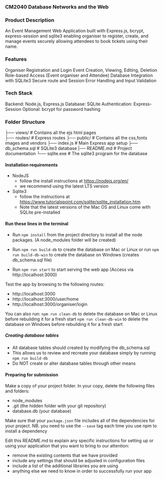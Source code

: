 ### CM2040 Database Networks and the Web ###
### Product Description ###
An Event Management Web Application built with Express.js, bcrypt, express-session and sqlite3
enabling organiser to register, create, and manage events securely allowing attendees to book tickets using their name.

### Features ###
Organiser Registration and Login
Event Creation, Viewing, Editing, Deletion
Role-based Access (Event organiser and Attendee)
Database Integration with SQLite3
Secure route and Session
Error Handling and Input Validation

### Tech Stack ###
Backend: Node.js, Express.js
Database: SQLite
Authentication: Express-Session
Optional: bcrypt for password hashing

### Folder Structure ###
├── views/ # Contains all the ejs html pages <br>
├── routes/ # Express routes
├── public/ # Contains all the css,fonts images and vendors
├── index.js # Main Express app setup
├── db_schema.sql # SQLite3 database
|── README.md # Project documentation
└── sqlite.exe # The sqlite3 program for the database

#### Installation requirements ####

* NodeJS 
    - follow the install instructions at https://nodejs.org/en/
    - we recommend using the latest LTS version
* Sqlite3 
    - follow the instructions at https://www.tutorialspoint.com/sqlite/sqlite_installation.htm 
    - Note that the latest versions of the Mac OS and Linux come with SQLite pre-installed

#### Run these lines in the terminal ####

* Run ```npm install``` from the project directory to install all the node packages. (A node_modules folder will be created)

* Run ```npm run build-db``` to create the database on Mac or Linux 
or run ```npm run build-db-win``` to create the database on Windows (creates db_schema.sql file)

* Run ```npm run start``` to start serving the web app (Access via http://localhost:3000)

Test the app by browsing to the following routes:

* http://localhost:3000
* http://localhost:3000/user/home
* http://localhost:3000/organiser/login

You can also run: 
```npm run clean-db``` to delete the database on Mac or Linux before rebuilding it for a fresh start
```npm run clean-db-win``` to delete the database on Windows before rebuilding it for a fresh start

##### Creating database tables #####

* All database tables should created by modifying the db_schema.sql 
* This allows us to review and recreate your database simply by running ```npm run build-db```
* Do NOT create or alter database tables through other means


#### Preparing for submission ####

Make a copy of your project folder.
In your copy, delete the following files and folders:
* node_modules
* .git (the hidden folder with your git repository)
* database.db (your database)

Make sure that your ``package.json`` file includes all of the dependencies for your project. NB. you need to use the ```--save``` tag each time you use npm to install a dependency

Edit this README.md to explain any specific instructions for setting up or using your application that you want to bring to our attention:

* remove the existing contents that we have provided
* include any settings that should be adjusted in configuration files
* include a list of the additional libraries you are using
* anything else we need to know in order to successfully run your app
